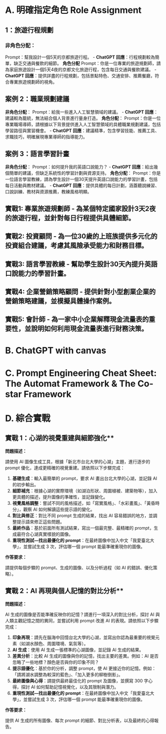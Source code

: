 # A. 明確指定角色 Role Assignment
## 1：旅遊行程規劃
### **非角色分配**：
Prompt：幫我設計一個5天的京都旅遊行程。
        - **ChatGPT 回應**：行程規劃較為簡單，缺乏交通與餐飲的細節。
**角色分配**
Prompt：你是一位專業的旅遊規劃師，請為家庭旅遊設計一個5天4夜的京都文化旅遊行程，包含每日交通與餐飲建議。
        - **ChatGPT 回應**：提供詳盡的行程規劃，包括景點特色、交通安排、推薦餐廳，符合專業旅遊規劃師的視角。
## 案例 2：職業規劃建議
**非角色分配**：
Prompt：給我一些進入人工智慧領域的建議。
        - **ChatGPT 回應**：建議較為籠統，無法結合個人背景進行量身打造。
**角色分配**：
    Prompt：你是一位專業職場導師，請根據以下背景提供進入人工智慧領域的具體職業規劃建議，包括學習路徑與實習機會。
        - **ChatGPT 回應**：建議精準，包含學習技能、推薦工具、求職技巧，明確展現專業導師的指導能力。
## 案例 3：語言學習計畫
**非角色分配**：
    Prompt：如何提升我的英語口說能力？
        - **ChatGPT 回應**：給出幾個簡單的建議，但缺乏系統性的學習計劃與資源支持。
**角色分配**：
    Prompt：你是一位語言學習教練，請為學生設計一個30天提升英語口說能力的學習計畫，包括每日活動與教材建議。
        - **ChatGPT 回應**：提供具體的每日計劃，涵蓋聽說練習、口說訓練、教材與資源推薦，教練風格明顯。
## 實戰1: 專業旅遊規劃師 - 為某個特定國家設計3天2夜的旅遊行程，並針對每日行程提供具體細節。
## 實戰2: 投資顧問 - 為一位30歲的上班族提供多元化的投資組合建議，考慮其風險承受能力和財務目標。
## 實戰3: 語言學習教練 - 幫助學生設計30天內提升英語口說能力的學習計畫。
## 實戰4: 企業營銷策略顧問 - 提供針對小型創業企業的營銷策略建議，並模擬具體操作案例。
## 實戰5: 會計師 - 為一家中小企業解釋現金流量表的重要性，並說明如何利用現金流量表進行財務決策。
# B. ChatGPT with canvas 
# C. Prompt Engineering Cheat Sheet: The Automat Framework & The Co-star Framework
# D. 綜合實戰
## 實戰 1：心湖的視覺重建與細節強化**

**問題描述：**

請使用 AI 圖像生成工具，根據「新北市台北大學的心湖」主題，進行逐步的 prompt 優化，達成更精確的視覺重建。請依照以下步驟完成：

1. **基礎生成**：輸入最簡單的 prompt，要求 AI 畫出台北大學的心湖，並記錄 AI 的初步輸出。
2. **細節補充**：根據心湖的實際環境（如湖泊形狀、周圍植被、建築物等），加入更具體的描述，提升圖像的準確性，並記錄變化。
3. **視覺風格調整**：嘗試不同的風格描述，如「寫實風格」、「水彩畫風」、「黃昏時分」，觀察 AI 如何解讀這些提示語的變化。
4. **對比與修正**：對比不同 prompt 生成的結果，找出 AI 容易錯誤的地方，並調整提示語來修正這些問題。
5. **最終作品**：基於前面所有測試結果，寫出一個最完整、最精確的 prompt，生成最符合心湖真實樣貌的圖像。
6. **重現性測試—找出最優化的 prompt**：在最終圖像中加入中文「我愛臺北大學」，並嘗試生成 3 次，評估哪一個 prompt 能最準確重現你的圖像。

**作答要求：**

請提供每個步驟的 prompt、生成的圖像、以及分析過程（如 AI 的錯誤、優化策略）。


## 實戰 2：AI 再現與個人記憶的對比分析**

**問題描述：**

AI 生成的圖像是否能準確反映你的記憶？請進行一項深入的對比分析，探討 AI 與人類主觀記憶之間的異同，並嘗試利用 prompt 改進 AI 的表現。請依照以下步驟完成：

1. **印象再現**：請先在腦海中回憶台北大學的心湖，並寫出你認為最重要的視覺元素（如湖水顏色、周圍環境、氣氛等）。
2. **AI 生成**：使用 AI 生成一張標準的心湖圖像，並記錄 AI 生成的結果。
3. **差異分析**：比較 AI 生成的圖像與你的記憶，找出主要的差異。例如：AI 是否忽略了一些地標？顏色是否與你的印象不同？
4. **提示語優化**：基於你的分析，調整 prompt，使 AI 更接近你的記憶。例如：「請將湖水調整為較深的藍色」、「加入更多的柳樹倒影」。
5. **最終圖像與心得**：請提供最終最佳化的 prompt 及圖像，並撰寫 300 字心得，探討 AI 如何幫助記憶視覺化，以及其限制與潛力。
6. **重現性測試—找出最優化的 prompt**：在最終圖像中加入中文「我愛臺北大學」，並嘗試生成 3 次，評估哪一個 prompt 能最準確重現你的圖像。

**作答要求：**

提供 AI 生成的所有圖像、每次 prompt 的細節、對比分析表，以及最終的心得報告。

